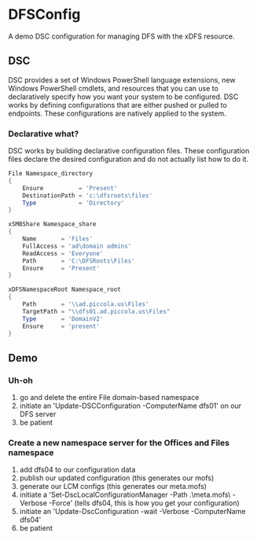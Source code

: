 # DFSConfig

A demo DSC configuration for managing DFS with the xDFS resource.

## DSC
DSC provides a set of Windows PowerShell language extensions, new Windows PowerShell cmdlets, and resources that you can use to declaratively specify how you want your system to be configured. DSC works by defining configurations that are either pushed or pulled to endpoints. These configurations are natively applied to the system.  

### Declarative what?
DSC works by building declarative configuration files. These configuration files declare the desired configuration and do not actually list how to do it.

```PowerShell
File Namespace_directory
{
    Ensure          = 'Present'
    DestinationPath = 'c:\dfsroots\files'
    Type            = 'Directory'
}

xSMBShare Namespace_share
{
    Name       = 'Files'
    FullAccess = 'ad\domain admins'
    ReadAccess = 'Everyone'
    Path       = 'C:\DFSRoots\Files'
    Ensure     = 'Present'
}

xDFSNamespaceRoot Namespace_root
{
    Path       = '\\ad.piccola.us\Files'
    TargetPath = "\\dfs01.ad.piccola.us\Files"
    Type       = 'DomainV2'
    Ensure     = 'present'
}
```

## Demo

### Uh-oh

1. go and delete the entire File domain-based namespace
2. initiate an 'Update-DSCConfiguration -ComputerName dfs01' on our DFS server
3. be patient

### Create a new namespace server for the Offices and Files namespace

1. add dfs04 to our configuration data
2. publish our updated configuration (this generates our mofs)
3. generate our LCM configs (this generates our meta.mofs)
4. initiate a 'Set-DscLocalConfigurationManager -Path .\meta.mofs\ -Verbose -Force' (tells dfs04, this is how you get your configuration)
5. initiate an 'Update-DscConfiguration -wait -Verbose -ComputerName dfs04'
6. be patient
